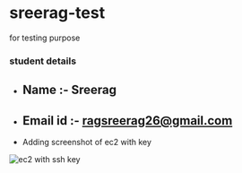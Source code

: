# sreerag-test
for testing purpose
### student details 
- ## Name :- Sreerag
- ## Email id :- ragsreerag26@gmail.com

- Adding screenshot of ec2 with key
  
![ec2 with ssh key](https://github.com/user-attachments/assets/fe8fe3a1-4de4-487c-b7dc-1fe823055091)
